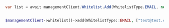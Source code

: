 ```python

```

```csharp
var list = await managementClient.Whitelist.Add(WhitelistType.EMAIL, new string[] { "test@test.com" });
```

```java

```

```php
$managementClient->whitelist()->add(WhitelistType::EMAIL, ["test@test.com"]);
```
